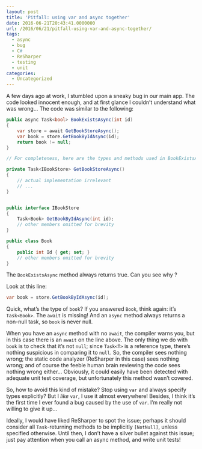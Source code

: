 ```yaml
---
layout: post
title: 'Pitfall: using var and async together'
date: 2016-06-21T20:43:41.0000000
url: /2016/06/21/pitfall-using-var-and-async-together/
tags:
  - async
  - bug
  - C#
  - ReSharper
  - testing
  - unit
categories:
  - Uncategorized
---
```



A few days ago at work, I stumbled upon a sneaky bug in our main app. The code looked innocent enough, and at first glance I couldn’t understand what was wrong… The code was similar to the following:

```csharp
public async Task<bool> BookExistsAsync(int id)
{
    var store = await GetBookStoreAsync();
    var book = store.GetBookByIdAsync(id);
    return book != null;
}

// For completeness, here are the types and methods used in BookExistsAsync:

private Task<IBookStore> GetBookStoreAsync()
{
    // actual implementation irrelevant
    // ...
}


public interface IBookStore
{
    Task<Book> GetBookByIdAsync(int id);
    // other members omitted for brevity
}

public class Book
{
    public int Id { get; set; }
    // other members omitted for brevity
}
```

The `BookExistsAsync` method always returns true. Can you see why ?

Look at this line:

```csharp
var book = store.GetBookByIdAsync(id);
```

Quick, what’s the type of `book`? If you answered `Book`, think again: it’s `Task<Book>`. The `await` is missing! And an `async` method always returns a non-null task, so `book`  is never null.

When you have an `async` method with no `await`, the compiler warns you, but in this case there is an `await` on the line above. The only thing we do with `book` is to check that it’s not `null`; since `Task<T>` is a reference type, there’s nothing suspicious in comparing it to `null`. So, the compiler sees nothing wrong; the static code analyzer (ReSharper in this case) sees nothing wrong; and of course the feeble human brain reviewing the code sees nothing wrong either… Obviously, it could easily have been detected with adequate unit test coverage, but unfortunately this method wasn’t covered.

So, how to avoid this kind of mistake? Stop using `var` and always specify types explicitly? But I *like* `var`, I use it almost everywhere! Besides, I think it’s the first time I ever found a bug caused by the use of `var`. I’m really not willing to give it up…

Ideally, I would have liked ReSharper to spot the issue; perhaps it should consider all `Task`-returning methods to be implicitly `[NotNull]`, unless specified otherwise. Until then, I don’t have a silver bullet against this issue; just pay attention when you call an async method, and write unit tests!

